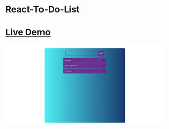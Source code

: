# React-To-Do-List


# [Live Demo](https://murathansolmaz1.github.io/React-To-Do-List/)


<img src = "https://github.com/Murathansolmaz1/React-To-Do-List/blob/gh-pages/ss.png">
